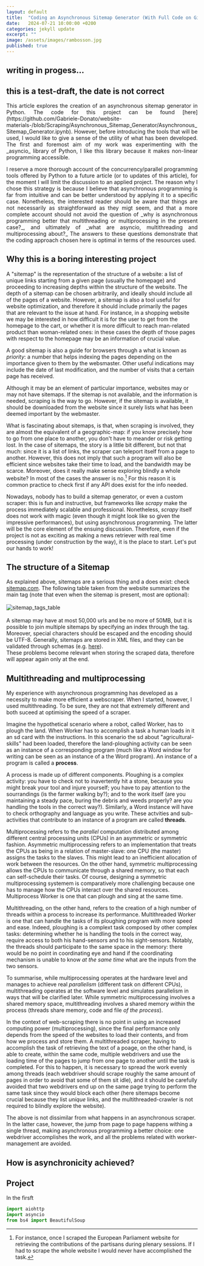 ```yaml
---
layout: default
title:  "Coding an Asynchronous Sitemap Generator (With Full Code on Github)"
date:   2024-07-21 10:00:00 +0200
categories: jekyll update
excerpt: ""
image: /assets/images/rambosson.jpg
published: true
---
```


## writing in progess...
## this is a test-draft, the date is not correct

<p style= 'text-align: justify'>
This article explores the creation of an asynchronous sitemap generator in Python. The code for this project can be found [here](https://github.com/Gabriele-Donato/website-materials-/blob/Scraping/Asynchronous_Sitemap_Generator/Asynchronous_Sitemap_Generator.ipynb).
However, before introducing the tools that will be used, I would like to give a sense of the utility of what has been developed. The first
and foremost aim of my work was experimenting with the _asyncio_ library of Python, I like this library because it makes non-linear
programming accessible. </p>

<p style= 'text-align: justify'>
I reserve a more thorough account of the concurrency/parallel programming tools offered by Python to a future article (or to updates of this article), for the moment I will limit the discussion to an applied project.
The reason why I chose this strategy is because I believe that asynchronous
programming is far from intuitive and can be better understood by applying it to a specific case. Nonetheless, the interested reader should be aware that things are not necessarily as straightforward as they migt seem, and that 
a more complete account should not avoid the question of _why is asynchronous programming better that multithreading or multiprocessing in the present case?_, and ultimately of _what are asyncio, multithreading and multiprocessing about?_
The answers to these questions demonstrate that the coding approach chosen here is optimal in terms of the resources used.
</p>

## Why this is a boring interesting project

A "sitemap" is the representation of the structure of a website: a list of unique links starting from a given page (usually the homepage) and proceeding to increasing depths within the structure of the website.
The depth of a sitemap can be chosen 
arbitrarily, and ideally should include all of the pages of a website. 
However, a sitemap is also a tool useful for website optimization, and therefore it should include primarily the pages that are relevant 
to the issue at hand. For instance, in a shopping website we may be interested in how difficult it is for the user to get from the homepage to the cart, 
or whether it is more difficult to reach man-related product than woman-related ones: in
these cases the depth of those pages with respect to the homepage may be an information of crucial value.

A good sitemap is also a guide for browsers through a what is known as _priority_: a number that helps indexing the pages depending on the importance given to them by the websmaster. Other useful indications may include the date
of last modification, and the number of visits that a certain page has received. 

Although it may be an element of particular importance, websites may or may not have sitemaps. If the sitemap is not available, and the information is needed,
scraping is the way to go. However, if the sitemap is available, it should be downloaded from the website since it surely lists what has been deemed important by
the webmaster. 

What is fascinating about sitemaps, is that, when scraping is involved, they are almost the equivalent of a geographic-map: if you know precisely how to go from 
one place to another, you don't have to meander or risk getting lost. In the case of sitemaps, the story is a little bit different, but not that much: since it is 
a list of links, the scraper can teleport itself from a page to another. However, this does not imply that such a program will also be efficient since websites take their 
time to load, and the bandwidth may be scarce. Moreover, does it really make sense exploring blindly a whole website? In most of the cases the answer is no.[^1] For this
reason it is common practice to check first if any API does exist for the info needed.

Nowadays, nobody has to build a sitemap generator, or even a custom scraper: this is fun and instructive, but frameworks like _scrapy_ make the process immediately scalable and 
professional. Nonetheless, _scrapy_ itself does not work with magic (even though it might look like so given the impressive performances), but using asynchronous programming. 
The latter will be the core element of the ensuing discussion. Therefore, even if the project is not as exciting as making a news retriever with real time processing (under construction by the way),
 it 
is the place to start. Let's put our hands to work!

## The structure of a Sitemap

As explained above, sitemaps are a serious thing and a does exist: check [sitemap.com](https://www.sitemaps.org/protocol.html). The following table taken from the website summarizes
the main tag (note that even when the sitemap is present, most are optional):
\
\
<img alt='sitemap_tags_table' src = "{{ '/assets/images/post_images/sitemap_project/sitemap_tags_table.png' | relative_url}}">
\
\
A sitemap may have at most 50,000 urls and be no more of 50MB, but it is possible to join multiple sitemaps by specifying an index through the <sitemapindex> tag.
Moreover, special characters should be escaped and the encoding should be UTF-8. Generally, sitemaps are stored in XML files, and they can be validated through
schemas (e.g. [here](http://www.sitemaps.org/schemas/sitemap/0.9/sitemap.xsd)).
\
These problems become relevant when storing the scraped data, therefore will appear again only at the end.

## Multithreading and multiprocessing

My experience with asynchronous programming has developed as a necessity to make more efficient a webscraper. When I started, however, I used multithreading.
To be sure, they are not that extremely different and both suceed at optimising the speed of a scraper.

Imagine the hypothetical scenario where a robot, called Worker, has to plough the land. When Worker has to accomplish a task a human loads in it an sd card with the 
instructions. In this scenario the sd about "agricultural-skills" had been loaded, therefore the land-ploughing activity can be seen as an instance of a corresponding
program (much like a Word window for writing can be seen as an instance of a the Word program). An instance of a program is called a **process**.

A process is made up of different components. Ploughing is a complex activity: you have to check not to inavertently hit a stone, because you might break your tool and injure yourself;
you have to pay attention to the sourrandings (is the farmer walking by?); and to the work itself (are you maintaining a steady pace, buring the debris and weeds properly? are you
handling the tools in the correct way?). Similarly, a Word instance will have to check orthography and language as you write. These actvities and sub-activities that contribute to an 
instance of a program are called **threads**.

Multiprocessing refers to the _parallel_ computation distributed among
different central processing units (CPUs) in an asymmetric or symmetric fashion. Asymmetric multiprocessing refers to an implementation that 
treats the CPUs as being in a relation of master-slave: one CPU (the master) assigns the tasks to the slaves. This might lead to 
an inefficient allocation of work between the resources. On the other hand, symmetric multiprocessing allows the CPUs to communicate through
a shared memory, so that each can self-schedule their tasks. Of course, designing a symmetric multiprocessing systemem is comparatively more 
challenging because one has to manage how the CPUs interact over the shared resources. Multiprocess Worker is one that can plough and sing at the same time.

Multithreading, on the other hand, refers to the creation of a high number of threads within a process to increase its performance. Multithreaded Worker is one
that can handle the tasks of its ploughing program with more speed and ease. Indeed, ploughing is a complext task composed by other complex tasks: determining whether 
he is handling the tools in the correct way, require access to both his hand-sensors and to his sight-sensors. Notably, the threads should participate to the same space in the memory:
there would be no point in coordinating eye and hand if the coordinating mechanism is unable to know _at the same time_ what are the inputs from the two sensors.

To summarise, while multiprocessing operates at the hardware level and manages to achieve real _parallelism_ (different task on different CPUs), multithreading
operates at the software level and simulates parallelism in ways that will be clarified later. While symmetric multiprocessing involves a shared memory space, 
multithreading involves a shared memory _within_ the process (threads share memory, code and file _of the process_).

In the context of web-scraping there is no point in using an increased computing power (multiprocessing), since the final performance only depends 
from the speed of the websites to load their contents, and from how we process and store them. A multithreaded scraper, having to accomplish the task of 
retrieving the text of a poage, on the other hand, is able 
to create, within the same code, multiple webdrivers and use the loading time of the pages to jump from one page to another until the task is completed.
For this to happen, it is necessary to spread the work evenly among threads (each webdriver should scrape roughly the same amount of pages in order to avoid
that some of them sit idle), and it should be carefully avoided that two webdrivers end up on the same page trying to perform the same task since they would block each other (here 
sitemaps become crucial because they list _unique_ links, and the multithreaded-crawler is not required to blindly explore the website).

The above is not dissimilar from what happens in an asynchronous scraper. In the latter case, however, the jump from page to page happens withing a single thread,
making asynchronous programming a better choice: one webdriver accomplishes the work, and all the problems related with worker-management are avoided.

## How is asynchronicity achieved?

## Project 
In the firsft
```python 
import aiohttp  
import asyncio 
from bs4 import BeautifulSoup 
```



[^1]: For instance, once I scraped the European Parliament website for retrieving the contributions of the partisans during plenary sessions. If I had to scrape the whole website I would never have accomplished the task.
